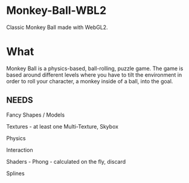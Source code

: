 # Monkey-Ball-WBL2
Classic Monkey Ball made with WebGL2.

# What
Monkey Ball is a physics-based, ball-rolling, puzzle game. The game is based around different levels where you have to tilt the environment in order to roll your character, a monkey inside of a ball, into the goal.

## NEEDS

Fancy Shapes / Models

Textures - at least one Multi-Texture, Skybox

Physics

Interaction

Shaders - Phong - calculated on the fly, discard

Splines
